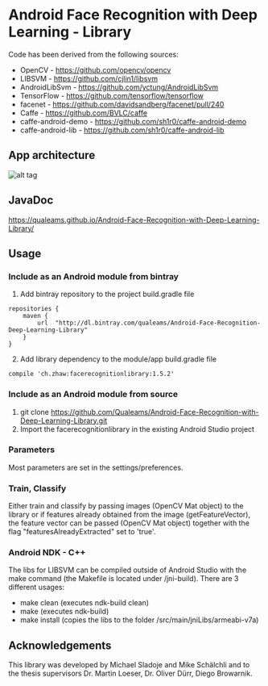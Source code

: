 # Android Face Recognition with Deep Learning - Library

Code has been derived from the following sources:
- OpenCV - https://github.com/opencv/opencv
- LIBSVM - https://github.com/cjlin1/libsvm
- AndroidLibSvm - https://github.com/yctung/AndroidLibSvm
- TensorFlow - https://github.com/tensorflow/tensorflow
- facenet - https://github.com/davidsandberg/facenet/pull/240
- Caffe - https://github.com/BVLC/caffe
- caffe-android-demo - https://github.com/sh1r0/caffe-android-demo
- caffe-android-lib - https://github.com/sh1r0/caffe-android-lib

## App architecture
![alt tag](https://github.com/Qualeams/Android-Face-Recognition-with-Deep-Learning/blob/master/AppArchitecture.png)

## JavaDoc
https://qualeams.github.io/Android-Face-Recognition-with-Deep-Learning-Library/

## Usage
### Include as an Android module from bintray
1. Add bintray repository to the project build.gradle file

```
repositories {
    maven {
        url  "http://dl.bintray.com/qualeams/Android-Face-Recognition-Deep-Learning-Library" 
    }
}
```

2. Add library dependency to the module/app build.gradle file

```
compile 'ch.zhaw:facerecognitionlibrary:1.5.2'
```

### Include as an Android module from source
1. git clone https://github.com/Qualeams/Android-Face-Recognition-with-Deep-Learning-Library.git
2. Import the facerecognitionlibrary in the existing Android Studio project

### Parameters
Most parameters are set in the settings/preferences.
### Train, Classify
Either train and classify by passing images (OpenCV Mat object) to the library or if features already obtained from the image (getFeatureVector), the feature vector can be passed (OpenCV Mat object) together with the flag "featuresAlreadyExtracted" set to 'true'.

### Android NDK - C++
The libs for LIBSVM can be compiled outside of Android Studio with the make command (the Makefile is located under /jni-build).
There are 3 different usages:
- make clean (executes ndk-build clean)
- make (executes ndk-build)
- make install (copies the libs to the folder /src/main/jniLibs/armeabi-v7a)

## Acknowledgements

This library was developed by Michael Sladoje and Mike Schälchli and to the thesis supervisors Dr. Martin Loeser, Dr. Oliver Dürr, Diego Browarnik.
